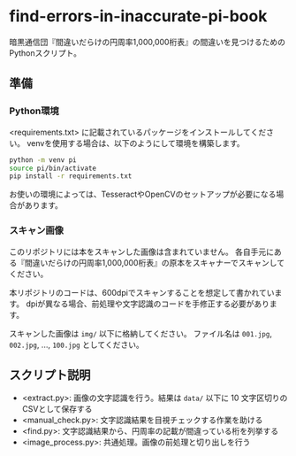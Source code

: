 # find-errors-in-inaccurate-pi-book

暗黒通信団『間違いだらけの円周率1,000,000桁表』の間違いを見つけるためのPythonスクリプト。

## 準備

### Python環境

<requirements.txt> に記載されているパッケージをインストールしてください。
venvを使用する場合は、以下のようにして環境を構築します。

```sh
python -m venv pi
source pi/bin/activate
pip install -r requirements.txt
```

お使いの環境によっては、TesseractやOpenCVのセットアップが必要になる場合があります。

### スキャン画像

このリポジトリには本をスキャンした画像は含まれていません。
各自手元にある『間違いだらけの円周率1,000,000桁表』の原本をスキャナーでスキャンしてください。

本リポジトリのコードは、600dpiでスキャンすることを想定して書かれています。
dpiが異なる場合、前処理や文字認識のコードを手修正する必要があります。

スキャンした画像は `img/` 以下に格納してください。
ファイル名は `001.jpg`, `002.jpg`, ..., `100.jpg` としてください。

## スクリプト説明

- <extract.py>: 画像の文字認識を行う。結果は `data/` 以下に 10 文字区切りのCSVとして保存する
- <manual_check.py>: 文字認識結果を目視チェックする作業を助ける
- <find.py>: 文字認識結果から、円周率の記載が間違っている桁を列挙する
- <image_process.py>: 共通処理。画像の前処理と切り出しを行う
